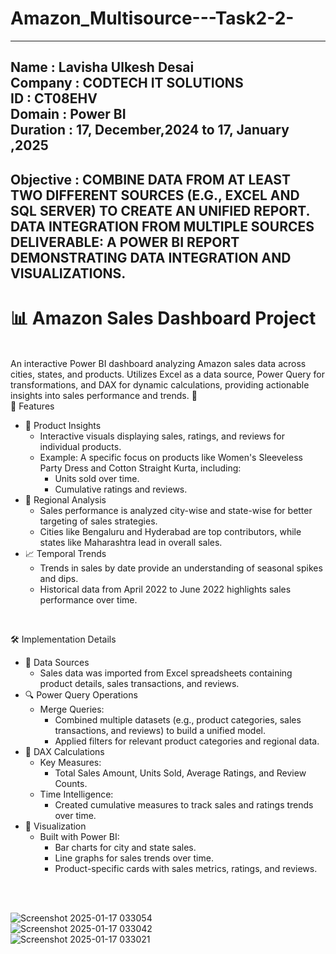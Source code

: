 # Amazon_Multisource---Task2-2-
--------------------------------------------------------------------------------------------------------------------------------------------------------------------------
Name : Lavisha Ulkesh Desai <br>
Company : CODTECH IT SOLUTIONS <br>
ID : CT08EHV<br>
Domain : Power BI<br>
Duration : 17, December,2024 to 17, January ,2025 <br>
--------------------------------------------------------------------------------------------------------------------------------------------------------------------------
Objective : COMBINE DATA FROM AT LEAST TWO DIFFERENT SOURCES (E.G., EXCEL AND SQL SERVER) TO CREATE AN UNIFIED REPORT. DATA INTEGRATION FROM MULTIPLE SOURCES DELIVERABLE: A POWER BI REPORT DEMONSTRATING DATA INTEGRATION AND VISUALIZATIONS.
--------------------------------------------------------------------------------------------------------------------------------------------------------------------------
<h1>📊 Amazon Sales Dashboard Project</h1><br>
An interactive Power BI dashboard analyzing Amazon sales data across cities, states, and products. Utilizes Excel as a data source, Power Query for transformations, and DAX for dynamic calculations, providing actionable insights into sales performance and trends. 🚀
<br>
🚀 Features<br>
<ul>
<li>
  🛒 Product Insights<br>
  <ul>
    <li>Interactive visuals displaying sales, ratings, and reviews for individual products.</li>
    <li>Example: A specific focus on products like Women's Sleeveless Party Dress and Cotton Straight Kurta, including:
      <ul>
        <li>Units sold over time.</li>
        <li>Cumulative ratings and reviews.</li>
      </ul>
   </li>
</ul>
<li>
  🌆 Regional Analysis
  <ul>
    <li>Sales performance is analyzed city-wise and state-wise for better targeting of sales strategies.</li>
    <li>Cities like Bengaluru and Hyderabad are top contributors, while states like Maharashtra lead in overall sales.</li>
  </ul>
</li>
<li>
  📈 Temporal Trends
  <ul>
    <li>Trends in sales by date provide an understanding of seasonal spikes and dips.</li>
    <li>Historical data from April 2022 to June 2022 highlights sales performance over time.</li>
  </ul>
</li>
</ul>
<br>
  
🛠️ Implementation Details<br>
<ul>
  <li>
    🔗 Data Sources
    <ul>
      <li>Sales data was imported from Excel spreadsheets containing product details, sales transactions, and reviews.</li>
    </ul>
  </li>
  <li>
    🔍 Power Query Operations
    <ul>
      <li>Merge Queries:
        <ul>
          <li>Combined multiple datasets (e.g., product categories, sales transactions, and reviews) to build a unified model.</li>
          <li>Applied filters for relevant product categories and regional data.</li>
        </ul>
      </li>
    </ul>
  </li>
  <li>
    🧮 DAX Calculations
    <ul>
      <li>Key Measures:
      <ul><li>Total Sales Amount, Units Sold, Average Ratings, and Review Counts.</li></ul></li>
      <li>Time Intelligence:
        <ul><li>Created cumulative measures to track sales and ratings trends over time.</li></ul>
    </ul>
  </li>
  <li>
    🎨 Visualization
    <ul>
      <li>Built with Power BI:
        <ul><li>Bar charts for city and state sales.</li>
            <li>Line graphs for sales trends over time.</li>
            <li>Product-specific cards with sales metrics, ratings, and reviews.</li>
        </ul>
      </li>
    </ul>
  </li>
</ul>
<br><br>


![Screenshot 2025-01-17 033054](https://github.com/user-attachments/assets/f984c97f-de00-49d5-9aa5-032134685135)<br>
![Screenshot 2025-01-17 033042](https://github.com/user-attachments/assets/b0045809-ff10-4f74-a8e5-974284396a03)<br>
![Screenshot 2025-01-17 033021](https://github.com/user-attachments/assets/5b0bd3fe-a6ff-425f-8bc1-e8489c0d5aaa)<br>
